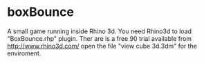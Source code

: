 # boxBounce
A small game running inside Rhino 3d.
You need Rhino3d to load "BoxBounce.rhp" plugin.
Ther are is a free 90 trial available from http://www.rhino3d.com/
open the file "view cube 3d.3dm" for the enviroment.
